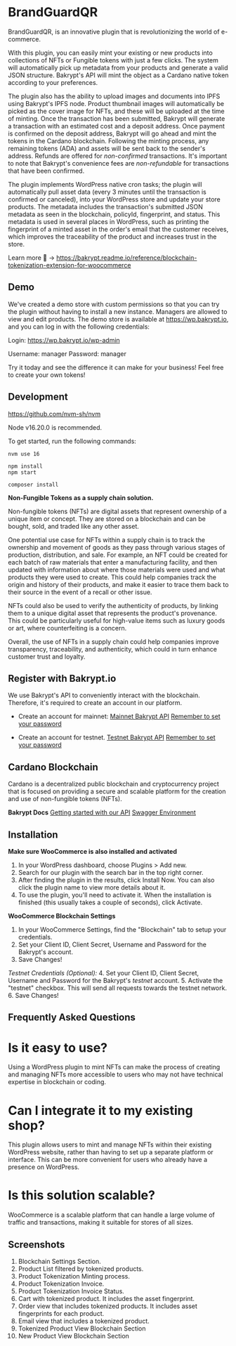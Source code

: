 # BrandGuardQR

BrandGuardQR, is an innovative plugin that is revolutionizing the world of e-commerce.

With this plugin, you can easily mint your existing or new products into collections of NFTs or Fungible tokens with just a few clicks. The system will automatically pick up metadata from your products and generate a valid JSON structure. Bakrypt's API will mint the object as a Cardano native token according to your preferences.

The plugin also has the ability to upload images and documents into IPFS using Bakrypt's IPFS node. Product thumbnail images will automatically be picked as the cover image for NFTs, and these will be uploaded at the time of minting. Once the transaction has been submitted, Bakrypt will generate a transaction with an estimated cost and a deposit address. Once payment is confirmed on the deposit address, Bakrypt will go ahead and mint the tokens in the Cardano blockchain. Following the minting process, any remaining tokens (ADA) and assets will be sent back to the sender's address. Refunds are offered for _non-confirmed_ transactions. It's important to note that Bakrypt's convenience fees are _non-refundable_ for transactions that have been confirmed.

The plugin implements WordPress native cron tasks; the plugin will automatically pull asset data (every 3 minutes until the transaction is confirmed or canceled), into your WordPress store and update your store products. The metadata includes the transaction's submitted JSON metadata as seen in the blockchain, policyId, fingerprint, and status. This metadata is used in several places in WordPress, such as printing the fingerprint of a minted asset in the order's email that the customer receives, which improves the traceability of the product and increases trust in the store.

Learn more 🚀 -> https://bakrypt.readme.io/reference/blockchain-tokenization-extension-for-woocommerce

## Demo

We've created a demo store with custom permissions so that you can try the plugin without having to install a new instance. Managers are allowed to view and edit products. The demo store is available at https://wp.bakrypt.io, and you can log in with the following credentials:

Login:
https://wp.bakrypt.io/wp-admin

Username: manager
Password: manager

Try it today and see the difference it can make for your business! Feel free to create your own tokens!

## Development

https://github.com/nvm-sh/nvm

Node v16.20.0 is recommended.

To get started, run the following commands:

```text
nvm use 16

npm install
npm start

composer install
```

**Non-Fungible Tokens as a supply chain solution.**

Non-fungible tokens (NFTs) are digital assets that represent ownership of a unique item or concept. They are stored on a blockchain and can be bought, sold, and traded like any other asset.

One potential use case for NFTs within a supply chain is to track the ownership and movement of goods as they pass through various stages of production, distribution, and sale. For example, an NFT could be created for each batch of raw materials that enter a manufacturing facility, and then updated with information about where those materials were used and what products they were used to create. This could help companies track the origin and history of their products, and make it easier to trace them back to their source in the event of a recall or other issue.

NFTs could also be used to verify the authenticity of products, by linking them to a unique digital asset that represents the product's provenance. This could be particularly useful for high-value items such as luxury goods or art, where counterfeiting is a concern.

Overall, the use of NFTs in a supply chain could help companies improve transparency, traceability, and authenticity, which could in turn enhance customer trust and loyalty.

## Register with Bakrypt.io

We use Bakrypt's API to conveniently interact with the blockchain. Therefore, it's required to create an account in our platform.

-   Create an account for mainnet:
    [Mainnet Bakrypt API](https://bakrypt.io/account/login/)
    [Remember to set your password](https://bakrypt.io/account/password_reset/)

-   Create an account for testnet.
    [Testnet Bakrypt API](https://testnet.bakrypt.io/account/login/)
    [Remember to set your password](https://testnet.bakrypt.io/account/password_reset/)

## Cardano Blockchain

Cardano is a decentralized public blockchain and cryptocurrency project that is focused on providing a secure and scalable platform for the creation and use of non-fungible tokens (NFTs).

**Bakrypt Docs**
[Getting started with our API](https://bakrypt.readme.io/reference/getting-started-with-your-api)
[Swagger Environment](https://bakrypt.io/docs/)

## Installation

**Make sure WooCommerce is also installed and activated**

1. In your WordPress dashboard, choose Plugins > Add new.
2. Search for our plugin with the search bar in the top right corner.
3. After finding the plugin in the results, click Install Now. You can also click the plugin name to view more details about it.
4. To use the plugin, you'll need to activate it. When the installation is finished (this usually takes a couple of seconds), click Activate.

**WooCommerce Blockchain Settings**

1. In your WooCommerce Settings, find the "Blockchain" tab to setup your credentials.
2. Set your Client ID, Client Secret, Username and Password for the Bakrypt's account.
3. Save Changes!

_Testnet Credentials (Optional):_ 4. Set your Client ID, Client Secret, Username and Password for the Bakrypt's _testnet_ account. 5. Activate the "testnet" checkbox. This will send all requests towards the testnet network. 6. Save Changes!

## Frequently Asked Questions

# Is it easy to use?

Using a WordPress plugin to mint NFTs can make the process of creating and managing NFTs more accessible to users who may not have technical expertise in blockchain or coding.

# Can I integrate it to my existing shop?

This plugin allows users to mint and manage NFTs within their existing WordPress website, rather than having to set up a separate platform or interface. This can be more convenient for users who already have a presence on WordPress.

# Is this solution scalable?

WooCommerce is a scalable platform that can handle a large volume of traffic and transactions, making it suitable for stores of all sizes.

## Screenshots

1. Blockchain Settings Section.
2. Product List filtered by tokenized products.
3. Product Tokenization Minting process.
4. Product Tokenization Invoice.
5. Product Tokenization Invoice Status.
6. Cart with tokenized product. It includes the asset fingerprint.
7. Order view that includes tokenized products. It includes asset fingerprints for each product.
8. Email view that includes a tokenized product.
9. Tokenized Product View Blockchain Section
10. New Product View Blockchain Section
